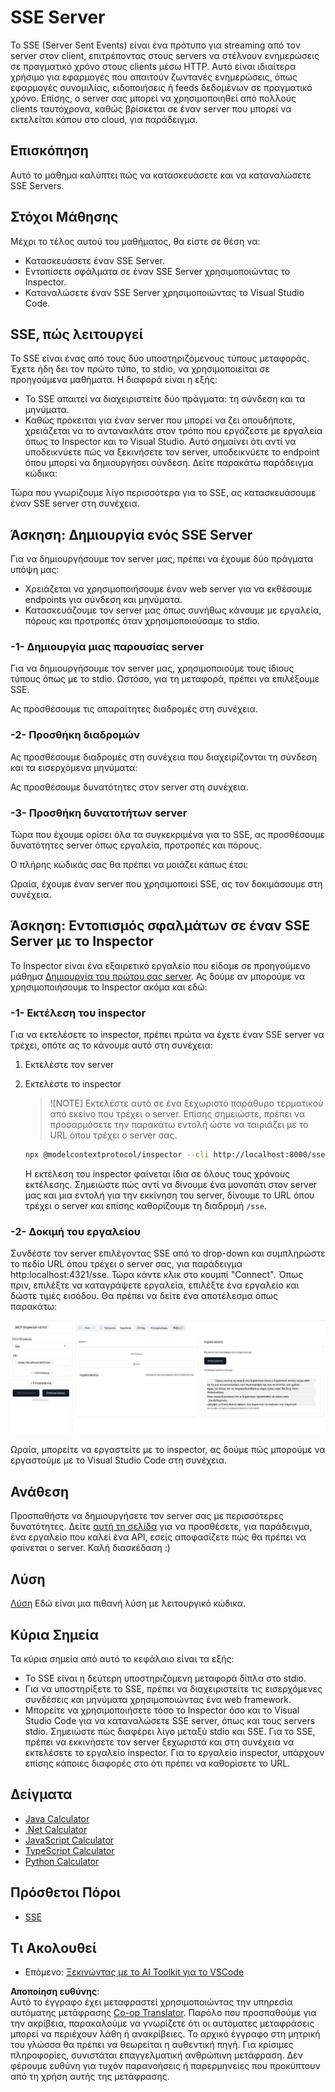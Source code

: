 <!--
CO_OP_TRANSLATOR_METADATA:
{
  "original_hash": "0a8086dc4bf89448f83e7936db972c42",
  "translation_date": "2025-05-17T11:35:13+00:00",
  "source_file": "03-GettingStarted/05-sse-server/README.md",
  "language_code": "el"
}
-->
# SSE Server

Το SSE (Server Sent Events) είναι ένα πρότυπο για streaming από τον server στον client, επιτρέποντας στους servers να στέλνουν ενημερώσεις σε πραγματικό χρόνο στους clients μέσω HTTP. Αυτό είναι ιδιαίτερα χρήσιμο για εφαρμογές που απαιτούν ζωντανές ενημερώσεις, όπως εφαρμογές συνομιλίας, ειδοποιήσεις ή feeds δεδομένων σε πραγματικό χρόνο. Επίσης, ο server σας μπορεί να χρησιμοποιηθεί από πολλούς clients ταυτόχρονα, καθώς βρίσκεται σε έναν server που μπορεί να εκτελείται κάπου στο cloud, για παράδειγμα.

## Επισκόπηση

Αυτό το μάθημα καλύπτει πώς να κατασκευάσετε και να καταναλώσετε SSE Servers.

## Στόχοι Μάθησης

Μέχρι το τέλος αυτού του μαθήματος, θα είστε σε θέση να:

- Κατασκευάσετε έναν SSE Server.
- Εντοπίσετε σφάλματα σε έναν SSE Server χρησιμοποιώντας το Inspector.
- Καταναλώσετε έναν SSE Server χρησιμοποιώντας το Visual Studio Code.

## SSE, πώς λειτουργεί

Το SSE είναι ένας από τους δύο υποστηριζόμενους τύπους μεταφοράς. Έχετε ήδη δει τον πρώτο τύπο, το stdio, να χρησιμοποιείται σε προηγούμενα μαθήματα. Η διαφορά είναι η εξής:

- Το SSE απαιτεί να διαχειριστείτε δύο πράγματα: τη σύνδεση και τα μηνύματα.
- Καθώς πρόκειται για έναν server που μπορεί να ζει οπουδήποτε, χρειάζεται να το αντανακλάτε στον τρόπο που εργάζεστε με εργαλεία όπως το Inspector και το Visual Studio. Αυτό σημαίνει ότι αντί να υποδεικνύετε πώς να ξεκινήσετε τον server, υποδεικνύετε το endpoint όπου μπορεί να δημιουργήσει σύνδεση. Δείτε παρακάτω παράδειγμα κώδικα:

Τώρα που γνωρίζουμε λίγο περισσότερα για το SSE, ας κατασκευάσουμε έναν SSE server στη συνέχεια.

## Άσκηση: Δημιουργία ενός SSE Server

Για να δημιουργήσουμε τον server μας, πρέπει να έχουμε δύο πράγματα υπόψη μας:

- Χρειάζεται να χρησιμοποιήσουμε έναν web server για να εκθέσουμε endpoints για σύνδεση και μηνύματα.
- Κατασκευάζουμε τον server μας όπως συνήθως κάνουμε με εργαλεία, πόρους και προτροπές όταν χρησιμοποιούσαμε το stdio.

### -1- Δημιουργία μιας παρουσίας server

Για να δημιουργήσουμε τον server μας, χρησιμοποιούμε τους ίδιους τύπους όπως με το stdio. Ωστόσο, για τη μεταφορά, πρέπει να επιλέξουμε SSE.

Ας προσθέσουμε τις απαραίτητες διαδρομές στη συνέχεια.

### -2- Προσθήκη διαδρομών

Ας προσθέσουμε διαδρομές στη συνέχεια που διαχειρίζονται τη σύνδεση και τα εισερχόμενα μηνύματα:

Ας προσθέσουμε δυνατότητες στον server στη συνέχεια.

### -3- Προσθήκη δυνατοτήτων server

Τώρα που έχουμε ορίσει όλα τα συγκεκριμένα για το SSE, ας προσθέσουμε δυνατότητες server όπως εργαλεία, προτροπές και πόρους.

Ο πλήρης κώδικάς σας θα πρέπει να μοιάζει κάπως έτσι:

Ωραία, έχουμε έναν server που χρησιμοποιεί SSE, ας τον δοκιμάσουμε στη συνέχεια.

## Άσκηση: Εντοπισμός σφαλμάτων σε έναν SSE Server με το Inspector

Το Inspector είναι ένα εξαιρετικό εργαλείο που είδαμε σε προηγούμενο μάθημα [Δημιουργία του πρώτου σας server](/03-GettingStarted/01-first-server/README.md). Ας δούμε αν μπορούμε να χρησιμοποιήσουμε το Inspector ακόμα και εδώ:

### -1- Εκτέλεση του inspector

Για να εκτελέσετε το inspector, πρέπει πρώτα να έχετε έναν SSE server να τρέχει, οπότε ας το κάνουμε αυτό στη συνέχεια:

1. Εκτελέστε τον server

1. Εκτελέστε το inspector

    > ![NOTE]
    > Εκτελέστε αυτό σε ένα ξεχωριστό παράθυρο τερματικού από εκείνο που τρέχει ο server. Επίσης σημειώστε, πρέπει να προσαρμόσετε την παρακάτω εντολή ώστε να ταιριάζει με το URL όπου τρέχει ο server σας.

    ```sh
    npx @modelcontextprotocol/inspector --cli http://localhost:8000/sse --method tools/list
    ```

    Η εκτέλεση του inspector φαίνεται ίδια σε όλους τους χρόνους εκτέλεσης. Σημειώστε πώς αντί να δίνουμε ένα μονοπάτι στον server μας και μια εντολή για την εκκίνηση του server, δίνουμε το URL όπου τρέχει ο server και επίσης καθορίζουμε τη διαδρομή `/sse`.

### -2- Δοκιμή του εργαλείου

Συνδέστε τον server επιλέγοντας SSE από το drop-down και συμπληρώστε το πεδίο URL όπου τρέχει ο server σας, για παράδειγμα http:localhost:4321/sse. Τώρα κάντε κλικ στο κουμπί "Connect". Όπως πριν, επιλέξτε να καταγράψετε εργαλεία, επιλέξτε ένα εργαλείο και δώστε τιμές εισόδου. Θα πρέπει να δείτε ένα αποτέλεσμα όπως παρακάτω:

![SSE Server running in inspector](../../../../translated_images/sse-inspector.12861eb95abecbfc82610f480b55901524fed1a6aca025bb948e09e882c48428.el.png)

Ωραία, μπορείτε να εργαστείτε με το inspector, ας δούμε πώς μπορούμε να εργαστούμε με το Visual Studio Code στη συνέχεια.

## Ανάθεση

Προσπαθήστε να δημιουργήσετε τον server σας με περισσότερες δυνατότητες. Δείτε [αυτή τη σελίδα](https://api.chucknorris.io/) για να προσθέσετε, για παράδειγμα, ένα εργαλείο που καλεί ένα API, εσείς αποφασίζετε πώς θα πρέπει να φαίνεται ο server. Καλή διασκέδαση :)

## Λύση

[Λύση](./solution/README.md) Εδώ είναι μια πιθανή λύση με λειτουργικό κώδικα.

## Κύρια Σημεία

Τα κύρια σημεία από αυτό το κεφάλαιο είναι τα εξής:

- Το SSE είναι η δεύτερη υποστηριζόμενη μεταφορά δίπλα στο stdio.
- Για να υποστηρίξετε το SSE, πρέπει να διαχειριστείτε τις εισερχόμενες συνδέσεις και μηνύματα χρησιμοποιώντας ένα web framework.
- Μπορείτε να χρησιμοποιήσετε τόσο το Inspector όσο και το Visual Studio Code για να καταναλώσετε SSE server, όπως και τους servers stdio. Σημειώστε πώς διαφέρει λίγο μεταξύ stdio και SSE. Για το SSE, πρέπει να εκκινήσετε τον server ξεχωριστά και στη συνέχεια να εκτελέσετε το εργαλείο inspector. Για το εργαλείο inspector, υπάρχουν επίσης κάποιες διαφορές στο ότι πρέπει να καθορίσετε το URL.

## Δείγματα

- [Java Calculator](../samples/java/calculator/README.md)
- [.Net Calculator](../../../../03-GettingStarted/samples/csharp)
- [JavaScript Calculator](../samples/javascript/README.md)
- [TypeScript Calculator](../samples/typescript/README.md)
- [Python Calculator](../../../../03-GettingStarted/samples/python)

## Πρόσθετοι Πόροι

- [SSE](https://developer.mozilla.org/en-US/docs/Web/API/Server-sent_events)

## Τι Ακολουθεί

- Επόμενο: [Ξεκινώντας με το AI Toolkit για το VSCode](/03-GettingStarted/06-aitk/README.md)

**Αποποίηση ευθύνης**:  
Αυτό το έγγραφο έχει μεταφραστεί χρησιμοποιώντας την υπηρεσία αυτόματης μετάφρασης [Co-op Translator](https://github.com/Azure/co-op-translator). Παρόλο που προσπαθούμε για την ακρίβεια, παρακαλούμε να γνωρίζετε ότι οι αυτόματες μεταφράσεις μπορεί να περιέχουν λάθη ή ανακρίβειες. Το αρχικό έγγραφο στη μητρική του γλώσσα θα πρέπει να θεωρείται η αυθεντική πηγή. Για κρίσιμες πληροφορίες, συνιστάται επαγγελματική ανθρώπινη μετάφραση. Δεν φέρουμε ευθύνη για τυχόν παρανοήσεις ή παρερμηνείες που προκύπτουν από τη χρήση αυτής της μετάφρασης.